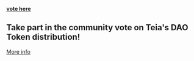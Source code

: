 **[vote here](https://vote.teia.art/)**
## Take part in the community vote on Teia's DAO Token distribution!
[More info](https://discourse.teia.art/t/vote-discussion-total-supply-of-teia-dao-tokens/625)
